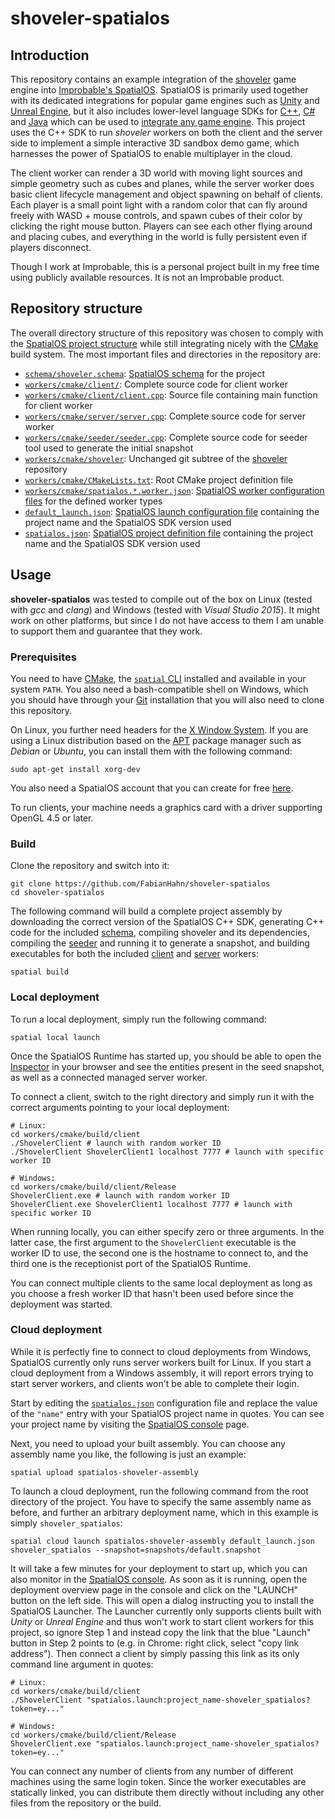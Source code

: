 # shoveler-spatialos

## Introduction

This repository contains an example integration of the [shoveler](https://github.com/FabianHahn/shoveler) game engine into [Improbable's SpatialOS](https://improbable.io/games). SpatialOS is primarily used together with its dedicated integrations for popular game engines such as [Unity](https://unity3d.com/) and [Unreal Engine](https://www.unrealengine.com), but it also includes lower-level language SDKs for [C++](https://docs.improbable.io/reference/13.5/cppsdk/introduction), [C#](https://docs.improbable.io/reference/13.5/csharpsdk/introduction) and [Java](https://docs.improbable.io/reference/13.5/javasdk/introduction) which can be used to [integrate any game engine](https://docs.improbable.io/reference/13.5/shared/byoe/introduction). This project uses the C++ SDK to run _shoveler_ workers on both the client and the server side to implement a simple interactive 3D sandbox demo game, which harnesses the power of SpatialOS to enable multiplayer in the cloud.

The client worker can render a 3D world with moving light sources and simple geometry such as cubes and planes, while the server worker does basic client lifecycle management and object spawning on behalf of clients. Each player is a small point light with a random color that can fly around freely with WASD + mouse controls, and spawn cubes of their color by clicking the right mouse button. Players can see each other flying around and placing cubes, and everything in the world is fully persistent even if players disconnect.

Though I work at Improbable, this is a personal project built in my free time using publicly available resources. It is not an Improbable product.

## Repository structure

The overall directory structure of this repository was chosen to comply with the [SpatialOS project structure](https://docs.improbable.io/reference/13.5/shared/reference/project-structure#structure-of-a-spatialos-project) while still integrating nicely with the [CMake](https://cmake.org/) build system. The most important files and directories in the repository are:
 * [`schema/shoveler.schema`](schema/shoveler.schema): [SpatialOS schema](https://docs.improbable.io/reference/13.5/shared/schema/introduction#schema-introduction) for the project
 * [`workers/cmake/client/`](workers/cmake/client/): Complete source code for client worker
 * [`workers/cmake/client/client.cpp`](workers/cmake/client/client.cpp): Source file containing main function for client worker
 * [`workers/cmake/server/server.cpp`](workers/cmake/server/server.cpp): Complete source code for server worker
 * [`workers/cmake/seeder/seeder.cpp`](workers/cmake/seeder/seeder.cpp): Complete source code for seeder tool used to generate the initial snapshot
 * [`workers/cmake/shoveler`](workers/cmake/shoveler): Unchanged git subtree of the [shoveler](https://github.com/FabianHahn/shoveler) repository
 * [`workers/cmake/CMakeLists.txt`](workers/cmake/CMakeLists.txt): Root CMake project definition file
 * [`workers/cmake/spatialos.*.worker.json`](workers/cmake): [SpatialOS worker configuration files](https://docs.improbable.io/reference/13.5/shared/worker-configuration/worker-configuration#configuration-file) for the defined worker types
 * [`default_launch.json`](default_launch.json): [SpatialOS launch configuration file](https://docs.improbable.io/reference/13.5/shared/reference/file-formats/launch-config#launch-configuration-file) containing the project name and the SpatialOS SDK version used
 * [`spatialos.json`](spatialos.json): [SpatialOS project definition file](https://docs.improbable.io/reference/13.5/shared/reference/file-formats/spatialos-json) containing the project name and the SpatialOS SDK version used

## Usage

**shoveler-spatialos** was tested to compile out of the box on Linux (tested with _gcc_ and _clang_) and Windows (tested with _Visual Studio 2015_). It might work on other platforms, but since I do not have access to them I am unable to support them and guarantee that they work.

### Prerequisites

You need to have [CMake](https://cmake.org/), the [`spatial` CLI](https://docs.improbable.io/reference/13.1/shared/spatial-cli-introduction) installed and available in your system `PATH`. You also need a bash-compatible shell on Windows, which you should have through your [Git](https://git-scm.com/) installation that you will also need to clone this repository.

On Linux, you further need headers for the [X Window System](http://www.opengroup.org/tech/desktop/x-window-system/). If you are using a Linux distribution based on the [APT](https://wiki.debian.org/Apt) package manager such as _Debian_ or _Ubuntu_, you can install them with the following command:
```
sudo apt-get install xorg-dev
```

You also need a SpatialOS account that you can create for free [here](https://improbable.io/get-spatialos).

To run clients, your machine needs a graphics card with a driver supporting OpenGL 4.5 or later.

### Build

Clone the repository and switch into it:
```
git clone https://github.com/FabianHahn/shoveler-spatialos
cd shoveler-spatialos
```

The following command will build a complete project assembly by downloading the correct version of the SpatialOS C++ SDK, generating C++ code for the included [schema](schema/shoveler.schema), compiling shoveler and its dependencies, compiling the [seeder](workers/cmake/seeder/seeder.cpp) and running it to generate a snapshot, and building executables for both the included [client](workers/cmake/client/client.cpp) and [server](workers/cmake/server/server.cpp) workers:
```
spatial build
```

### Local deployment

To run a local deployment, simply run the following command:
```
spatial local launch
```

Once the SpatialOS Runtime has started up, you should be able to open the [Inspector](http://localhost:21000/inspector) in your browser and see the entities present in the seed snapshot, as well as a connected managed server worker.

To connect a client, switch to the right directory and simply run it with the correct arguments pointing to your local deployment:
```
# Linux:
cd workers/cmake/build/client
./ShovelerClient # launch with random worker ID
./ShovelerClient ShovelerClient1 localhost 7777 # launch with specific worker ID

# Windows:
cd workers/cmake/build/client/Release
ShovelerClient.exe # launch with random worker ID
ShovelerClient.exe ShovelerClient1 localhost 7777 # launch with specific worker ID
```

When running locally, you can either specify zero or three arguments. In the latter case, the first argument to the `ShovelerClient` executable is the worker ID to use, the second one is the hostname to connect to, and the third one is the receptionist port of the SpatialOS Runtime.

You can connect multiple clients to the same local deployment as long as you choose a fresh worker ID that hasn't been used before since the deployment was started.

### Cloud deployment

While it is perfectly fine to connect to cloud deployments from Windows, SpatialOS currently only runs server workers built for Linux. If you start a cloud deployment from a Windows assembly, it will report errors trying to start server workers, and clients won't be able to complete their login.

Start by editing the [`spatialos.json`](spatialos.json) configuration file and replace the value of the `"name"` entry with your SpatialOS project name in quotes. You can see your project name by visiting the [SpatialOS console](https://console.improbable.io/projects) page.

Next, you need to upload your built assembly. You can choose any assembly name you like, the following is just an example:
```
spatial upload spatialos-shoveler-assembly
```

To launch a cloud deployment, run the following command from the root directory of the project. You have to specify the same assembly name as before, and further an arbitrary deployment name, which in this example is simply `shoveler_spatialos`:
```
spatial cloud launch spatialos-shoveler-assembly default_launch.json shoveler_spatialos --snapshot=snapshots/default.snapshot
```

It will take a few minutes for your deployment to start up, which you can also monitor in the [SpatialOS console](https://console.improbable.io/projects). As soon as it is running, open the deployment overview page in the console and click on the "LAUNCH" button on the left side. This will open a dialog instructing you to install the SpatialOS Launcher. The Launcher currently only supports clients built with _Unity_ or _Unreal Engine_ and thus won't work to start client workers for this project, so ignore Step 1 and instead copy the link that the blue "Launch" button in Step 2 points to (e.g. in Chrome: right click, select "copy link address"). Then connect a client by simply passing this link as its only command line argument in quotes:
```
# Linux:
cd workers/cmake/build/client
./ShovelerClient "spatialos.launch:project_name-shoveler_spatialos?token=ey..."

# Windows:
cd workers/cmake/build/client/Release
ShovelerClient.exe "spatialos.launch:project_name-shoveler_spatialos?token=ey..."
```

You can connect any number of clients from any number of different machines using the same login token. Since the worker executables are statically linked, you can distribute them directly without including any other files from the repository or the build.

